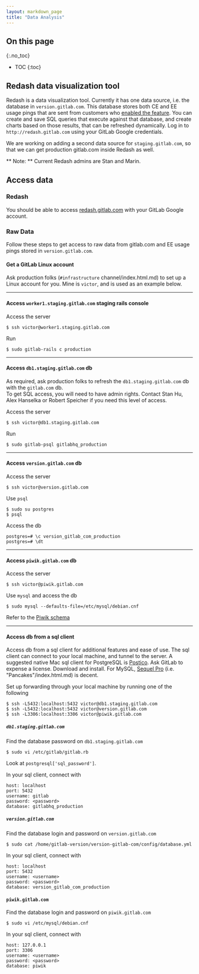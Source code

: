 ```yaml
---
layout: markdown_page
title: "Data Analysis"
---
```


## On this page
{:.no_toc}

- TOC
{:toc}

## Redash data visualization tool
Redash is a data visualization tool. Currently it has one data source, i.e. the database in `version.gitlab.com`.
This database stores both CE and EE usage pings that are sent from customers who [enabled the feature](https://docs.gitlab.com/ee/user/admin_area/settings/usage_statistics.html/index.html.md).
You can create and save SQL queries that execute against that database, and create charts based on those results, that can be refreshed dynamically.
Log in to `http://redash.gitlab.com` using your GitLab Google credentials.

We are working on adding a second data source for `staging.gitlab.com`, so that we can get production gitlab.com inside Redash as well.

** Note: ** Current Redash admins are Stan and Marin.  

## Access data
### Redash
You should be able to access [redash.gitlab.com](https://redash.gitlab.com/index.html.md) with your GitLab Google account.

### Raw Data
Follow these steps to get access to raw data from gitlab.com and EE usage pings stored in `version.gitlab.com`.

#### Get a GitLab Linux account
Ask production folks (`#infrastructure` channel/index.html.md) to set up a Linux account for you. Mine is `victor`, and is used as an example below.

---

#### Access `worker1.staging.gitlab.com` staging rails console
Access the server
```
$ ssh victor@worker1.staging.gitlab.com
```

Run
```
$ sudo gitlab-rails c production
```

---

#### Access `db1.staging.gitlab.com` db
As required, ask production folks to refresh the `db1.staging.gitlab.com` db with the `gitlab.com` db.  
To get SQL access, you will need to have admin rights.  Contact Stan Hu, Alex Hanselka or Robert Speicher if you need this level of access.

Access the server
```
$ ssh victor@db1.staging.gitlab.com
```

Run
```
$ sudo gitlab-psql gitlabhq_production
```

---

#### Access `version.gitlab.com` db
Access the server
```
$ ssh victor@version.gitlab.com
```

Use `psql`
```
$ sudo su postgres
$ psql
```

Access the db
```
postgres=# \c version_gitlab_com_production
postgres=# \dt
```

---

#### Access `piwik.gitlab.com` db
Access the server
```
$ ssh victor@piwik.gitlab.com
```

Use `mysql` and access the db
```
$ sudo mysql --defaults-file=/etc/mysql/debian.cnf
```

Refer to the [Piwik schema](https://developer.piwik.org/guides/persistence-and-the-mysql-backend/index.html.md)

---

#### Access db from a sql client
Access db from a sql client for additional features and ease of use. The sql client can connect to your local machine, and tunnel to the server. A suggested native Mac sql client for PostgreSQL is [Postico](https://eggerapps.at/postico/index.html.md/index.html.md). Ask GitLab to expense a license. Download and install. For MySQL, [Sequel Pro](http://sequelpro.com/index.html.md) (i.e. "Pancakes"/index.html.md) is decent.


Set up forwarding through your local machine by running one of the following
```
$ ssh -L5432:localhost:5432 victor@db1.staging.gitlab.com
$ ssh -L5432:localhost:5432 victor@version.gitlab.com
$ ssh -L3306:localhost:3306 victor@piwik.gitlab.com
```

##### `db1.staging.gitlab.com`
Find the database password on `db1.staging.gitlab.com`
```
$ sudo vi /etc/gitlab/gitlab.rb
```
Look at `postgresql['sql_password']`.

In your sql client, connect with
```
host: localhost
port: 5432
username: gitlab
password: <password>
database: gitlabhq_production
```

##### `version.gitlab.com`
Find the database login and password on `version.gitlab.com`
```
$ sudo cat /home/gitlab-version/version-gitlab-com/config/database.yml
```

In your sql client, connect with
```
host: localhost
port: 5432
username: <username>
password: <password>
database: version_gitlab_com_production
```

#### `piwik.gitlab.com`
Find the database login and password on `piwik.gitlab.com`
```
$ sudo vi /etc/mysql/debian.cnf
```

In your sql client, connect with
```
host: 127.0.0.1
port: 3306
username: <username>
password: <password>
database: piwik
```
